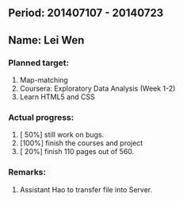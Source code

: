 ## Period: 201407107 - 20140723
## Name: Lei Wen

### Planned target: 
1.   Map-matching 
2.   Coursera: Exploratory Data Analysis (Week 1-2) 
3.   Learn HTML5 and CSS 

### Actual progress:
1.   [ 50%] still work on bugs. 
2.   [100%] finish the courses and project
3.   [ 20%] finish 110 pages out of 560. 


### Remarks:
1.   Assistant Hao to transfer file into Server.
